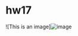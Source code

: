 # hw17

![This is an image]![image](https://user-images.githubusercontent.com/107684179/185780273-750b00ec-4082-4118-bc02-9e52e7efe137.png)
